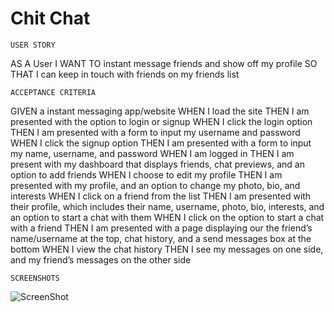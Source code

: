 # Chit Chat
```
USER STORY
```
AS A User
I WANT TO instant message friends and show off my profile
SO THAT I can keep in touch with friends on my friends list
```
ACCEPTANCE CRITERIA
```
GIVEN a instant messaging app/website
WHEN I load the site
THEN I am presented with the option to login or signup
WHEN I click the login option
THEN I am presented with a form to input my username and password
WHEN I click the signup option
THEN I am presented with a form to input  my name, username, and password
WHEN I am logged in
THEN I am present with my dashboard that displays friends, chat previews, and an option to add friends
WHEN I choose to edit my profile
THEN I am presented with my profile, and an option to change my photo, bio, and interests
WHEN I click on a friend from the list
THEN I am presented with their profile, which includes their name, username, photo, bio, interests, and an option to start a chat with them
WHEN I click on the option to start a chat with a friend
THEN I am presented with a page displaying our the friend’s name/username at the top, chat history, and a send messages box at the bottom
WHEN I view the chat history
THEN I see my messages on one side, and my friend’s messages on the other side
```
SCREENSHOTS
```
![ScreenShot](https://www.canva.com/design/DAF0KgPCPQ0/mZCKaiYkxRT5WxekJ10P5g/edit)
